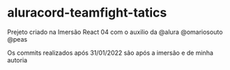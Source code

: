 # aluracord-teamfight-tatics
Prejeto criado na Imersão React 04 com o auxilio da @alura @omariosouto @peas


Os commits realizados após 31/01/2022 são após a imersão e de minha autoria

